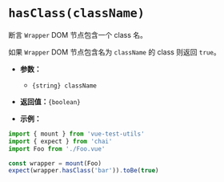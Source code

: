 # `hasClass(className)`

断言 `Wrapper` DOM 节点包含一个 class 名。

如果 `Wrapper` DOM 节点包含名为 `className` 的 class 则返回 `true`。

- **参数：**
  - `{string} className`

- **返回值：**`{boolean}`

- **示例：**

```js
import { mount } from 'vue-test-utils'
import { expect } from 'chai'
import Foo from './Foo.vue'

const wrapper = mount(Foo)
expect(wrapper.hasClass('bar')).toBe(true)
```
